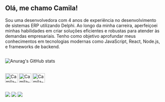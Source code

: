 ## Olá, me chamo Camila!

Sou uma desenvolvedora com 4 anos de experiência no desenvolvimento de sistemas ERP utilizando Delphi. Ao longo da minha carreira, aperfeiçoei minhas habilidades em criar soluções eficientes e robustas para atender às demandas empresariais.
Tenho como objetivo aprofundar meus conhecimentos em tecnologias modernas como JavaScript, React, Node.js, e frameworks de backend.

##

![Anurag's GitHub stats](https://github-readme-stats.vercel.app/api?username=camilabraatzz&show_icons=true&theme=dracula)


<div style="display: inline_block"><br>
  <img align="center" alt="Camila-JS" height="30" width="40" src="https://cdn.jsdelivr.net/gh/devicons/devicon@latest/icons/javascript/javascript-original.svg">
  <img align="center" alt="Camila-HTML" height="30" width="40" src="https://cdn.jsdelivr.net/gh/devicons/devicon@latest/icons/html5/html5-original.svg">
  <img align="center" alt="Camila-CSS" height="30" width="40" src="https://cdn.jsdelivr.net/gh/devicons/devicon@latest/icons/css3/css3-original.svg">
</div>
  
##
 
<div> 
  <a href="https://instagram.com/camilabraatzz" target="_blank"><img src="https://img.shields.io/badge/-Instagram-%23E4405F?style=for-the-badge&logo=instagram&logoColor=white" target="_blank"></a>
  <a href="https://discord.gg/wagxzStdcR" target="_blank"><img src="https://img.shields.io/badge/Discord-7289DA?style=for-the-badge&logo=discord&logoColor=white" target="_blank"></a> 
  <a href="https://www.linkedin.com/in/rafaella-ballerini-45875016a" target="_blank"><img src="https://img.shields.io/badge/-LinkedIn-%230077B5?style=for-the-badge&logo=linkedin&logoColor=white" target="_blank"></a> 
</div>
